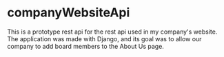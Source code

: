 # companyWebsiteApi
This is a prototype rest api for the rest api used in my company's website. The application was made with Django, and its goal was to allow our company to add board members to the About Us page.